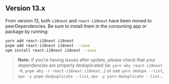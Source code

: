 ## Version 13.x

From version 13, both `i18next` and `react-i18next` have been moved to peerDependencies.
Be sure to install them in the consuming app or package by running:

```bash
yarn add react-i18next i18next
pnpm add react-i18next i18next --save
npm install react-i18next i18next --save
```

> **Note:**
> If you're having issues after update, please check that your dependencies 
> are properly deduplicated (ie: `yarn why react-i18next -R`, `pnpm why -r react-i18next i18next`...)
> or use `yarn dedupe --list`, `npx -y pnpm-dedpuplicate --list`, `npx -y yarn-deduplicate --list`...
